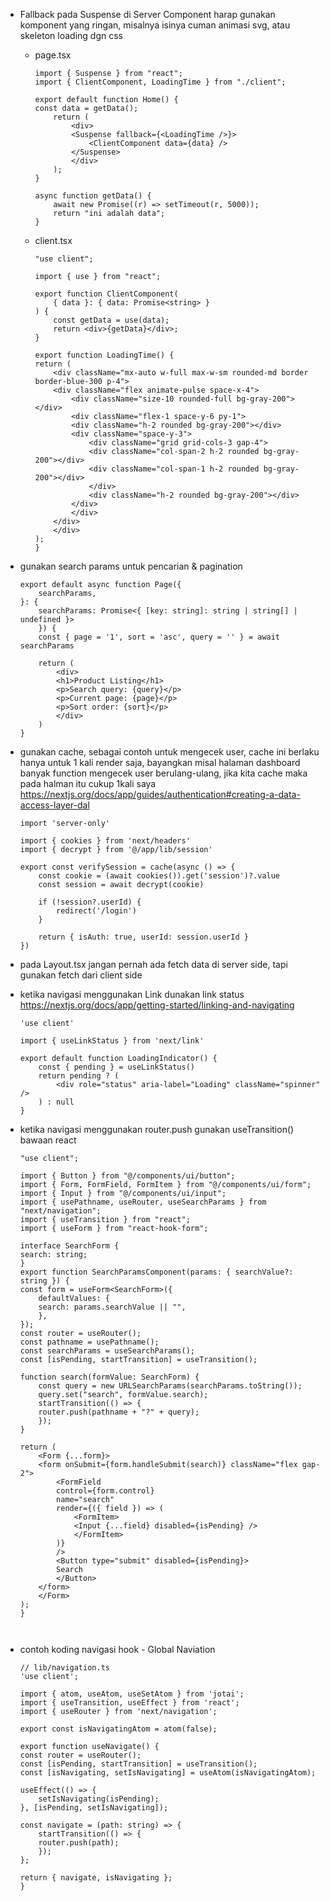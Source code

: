 - Fallback pada Suspense di Server Component harap gunakan komponent yang ringan, misalnya isinya cuman animasi svg, atau skeleton loading dgn css

    - page.tsx
        ```
        import { Suspense } from "react";
        import { ClientComponent, LoadingTime } from "./client";

        export default function Home() {
        const data = getData();
            return (
                <div>
                <Suspense fallback={<LoadingTime />}>
                    <ClientComponent data={data} />
                </Suspense>
                </div>
            );
        }

        async function getData() {
            await new Promise((r) => setTimeout(r, 5000));
            return "ini adalah data";
        }

    - client.tsx
        ```
        "use client";

        import { use } from "react";

        export function ClientComponent(
            { data }: { data: Promise<string> }
        ) {
            const getData = use(data);
            return <div>{getData}</div>;
        }

        export function LoadingTime() {
        return (
            <div className="mx-auto w-full max-w-sm rounded-md border border-blue-300 p-4">
            <div className="flex animate-pulse space-x-4">
                <div className="size-10 rounded-full bg-gray-200"></div>
                <div className="flex-1 space-y-6 py-1">
                <div className="h-2 rounded bg-gray-200"></div>
                <div className="space-y-3">
                    <div className="grid grid-cols-3 gap-4">
                    <div className="col-span-2 h-2 rounded bg-gray-200"></div>
                    <div className="col-span-1 h-2 rounded bg-gray-200"></div>
                    </div>
                    <div className="h-2 rounded bg-gray-200"></div>
                </div>
                </div>
            </div>
            </div>
        );
        }

- gunakan search params untuk pencarian & pagination
    ```
    export default async function Page({
        searchParams,
    }: {
        searchParams: Promise<{ [key: string]: string | string[] | undefined }>
        }) {
        const { page = '1', sort = 'asc', query = '' } = await searchParams
        
        return (
            <div>
            <h1>Product Listing</h1>
            <p>Search query: {query}</p>
            <p>Current page: {page}</p>
            <p>Sort order: {sort}</p>
            </div>
        )
    }

- gunakan cache, sebagai contoh untuk mengecek user, cache ini berlaku hanya untuk 1 kali render saja, bayangkan misal halaman dashboard banyak function mengecek user berulang-ulang, jika kita cache maka pada halman itu cukup 1kali saya
    https://nextjs.org/docs/app/guides/authentication#creating-a-data-access-layer-dal
    ```
    import 'server-only'
 
    import { cookies } from 'next/headers'
    import { decrypt } from '@/app/lib/session'
    
    export const verifySession = cache(async () => {
        const cookie = (await cookies()).get('session')?.value
        const session = await decrypt(cookie)
        
        if (!session?.userId) {
            redirect('/login')
        }
        
        return { isAuth: true, userId: session.userId }
    })

- pada Layout.tsx jangan pernah ada fetch data di server side, tapi gunakan fetch dari client side

- ketika navigasi menggunakan Link dunakan link status
    https://nextjs.org/docs/app/getting-started/linking-and-navigating
    ```
    'use client'
 
    import { useLinkStatus } from 'next/link'
    
    export default function LoadingIndicator() {
        const { pending } = useLinkStatus()
        return pending ? (
            <div role="status" aria-label="Loading" className="spinner" />
        ) : null
    }

- ketika navigasi menggunakan router.push gunakan useTransition() bawaan react
    ```
    "use client";

    import { Button } from "@/components/ui/button";
    import { Form, FormField, FormItem } from "@/components/ui/form";
    import { Input } from "@/components/ui/input";
    import { usePathname, useRouter, useSearchParams } from "next/navigation";
    import { useTransition } from "react";
    import { useForm } from "react-hook-form";

    interface SearchForm {
    search: string;
    }
    export function SearchParamsComponent(params: { searchValue?: string }) {
    const form = useForm<SearchForm>({
        defaultValues: {
        search: params.searchValue || "",
        },
    });
    const router = useRouter();
    const pathname = usePathname();
    const searchParams = useSearchParams();
    const [isPending, startTransition] = useTransition();

    function search(formValue: SearchForm) {
        const query = new URLSearchParams(searchParams.toString());
        query.set("search", formValue.search);
        startTransition(() => {
        router.push(pathname + "?" + query);
        });
    }

    return (
        <Form {...form}>
        <form onSubmit={form.handleSubmit(search)} className="flex gap-2">
            <FormField
            control={form.control}
            name="search"
            render={({ field }) => (
                <FormItem>
                <Input {...field} disabled={isPending} />
                </FormItem>
            )}
            />
            <Button type="submit" disabled={isPending}>
            Search
            </Button>
        </form>
        </Form>
    );
    }



- contoh koding navigasi hook - Global Naviation
    ```
    // lib/navigation.ts
    'use client';

    import { atom, useAtom, useSetAtom } from 'jotai';
    import { useTransition, useEffect } from 'react';
    import { useRouter } from 'next/navigation';

    export const isNavigatingAtom = atom(false);

    export function useNavigate() {
    const router = useRouter();
    const [isPending, startTransition] = useTransition();
    const [isNavigating, setIsNavigating] = useAtom(isNavigatingAtom);

    useEffect(() => {
        setIsNavigating(isPending);
    }, [isPending, setIsNavigating]);

    const navigate = (path: string) => {
        startTransition(() => {
        router.push(path);
        });
    };

    return { navigate, isNavigating };
    }
